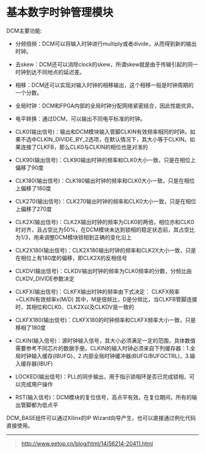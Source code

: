 <!-- DCMBASE.md --- 
;; 
;; Description: 
;; Author: Hongyi Wu(吴鸿毅)
;; Email: wuhongyi@qq.com 
;; Created: 一 8月 14 13:42:08 2017 (+0800)
;; Last-Updated: 一 8月 14 14:06:45 2017 (+0800)
;;           By: Hongyi Wu(吴鸿毅)
;;     Update #: 2
;; URL: http://wuhongyi.cn -->

# 基本数字时钟管理模块

DCM主要功能:  
- 分频倍频：DCM可以将输入时钟进行multiply或者divide，从而得到新的输出时钟。
- 去skew：DCM还可以消除clock的skew，所谓skew就是由于传输引起的同一时钟到达不同地点的延迟差。
- 相移：DCM还可以实现对输入时钟的相移输出，这个相移一般是时钟周期的一个分数。
- 全局时钟：DCM和FPGA内部的全局时钟分配网络紧密结合，因此性能优异。
- 电平转换：通过DCM，可以输出不同电平标准的时钟。




- CLK0(输出信号)：输出和DCM模块输入管脚CLKIN有效频率相同的时钟。如果不选中CLKIN_DIVIDE_BY_2选项，在默认情况下，其大小等于CLKIN。如果连接了CLKFB，那么CLK0与CLKIN的相位也是对准的
- CLK90(输出信号)：CLK90输出时钟的频率和CLK0大小一致，只是在相位上偏移了90度
- CLK180(输出信号)：CLK180输出时钟的频率和CLK0大小一致，只是在相位上偏移了180度
- CLK270(输出信号)：CLK270输出时钟的频率和CLK0大小一致，只是在相位上偏移了270度
- CLK2X(输出信号)：CLK2X输出时钟的频率为CLK0的两倍，相位亦和CLK0时对齐，且占空比为50%，在DCM模块未达到锁相的稳定状态前，其占空比为1/3，用来调整DCM模块锁相到正确的变化沿上
- CLK2X180(输出信号)：CLK2X180输出时钟的频率和CLK2X大小一致，只是在相位上有180度的偏移，即CLK2X的反相信号
- CLKDV(输出信号)：CLKDV输出时钟的频率为CLK0频率的分数，分频比由CLKDV_DIVIDE参数决定
- CLKFX(输出信号)：CLKFX输出时钟的频率由下式决定：  CLKFX频率=CLKIN有效频率x(M/D)  其中，M是倍频比，D是分频比，当CLKFB管脚连接时，其相位和CLK0、CLK2X以及CLKDV是一致的
- CLKFX180(输出信号)：CLKFX180的时钟频率和CLKFX频率大小一致，只是移相了180度
- CLKIN(输入信号)：源时钟输入信号，其大小必须满足一定的范围，具体数值需要参考不同芯片的数据手册。CLKIN的输入时钟必须来自下列缓存器：1.全局时钟输入缓存(IBUFG)，2.内部全局时钟缓冲器(BUFG/BUFGCTRL)，3.输入缓存器(IBUF)
- LOCKED(输出信号)：PLL的同步输出，用于指示锁相环是否已完成锁相，可以完成用户操作
- RST(输入信号)：DCM模块的复位信号，高点平有效。在复位期间，所有的输出管脚都为低点平


DCM_BASE组件可以通过Xilinx的IP Wizard向导产生，也可以直接通过例化代码直接使用。



----

> http://www.eetop.cn/blog/html/14/56214-20411.html

<!-- DCMBASE.md ends here -->
